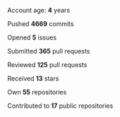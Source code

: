 Account age: **4** years

Pushed **4669** commits

Opened **5** issues

Submitted **365** pull requests

Reviewed **125** pull requests

Received **13** stars

Own **55** repositories

Contributed to **17** public repositories

